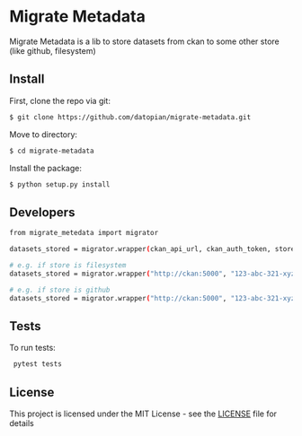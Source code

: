 # Migrate Metadata

Migrate Metadata is a lib to store datasets from ckan to some other store (like github, filesystem)

## Install

First, clone the repo via git:

```bash
$ git clone https://github.com/datopian/migrate-metadata.git
```

Move to directory:

```bash
$ cd migrate-metadata
```
Install the package:

```bash
$ python setup.py install
```

## Developers
```bash
from migrate_metedata import migrator

datasets_stored = migrator.wrapper(ckan_api_url, ckan_auth_token, store, configs)

# e.g. if store is filesystem
datasets_stored = migrator.wrapper("http://ckan:5000", "123-abc-321-xyz", "filesystem", {"uri": "mem://"})

# e.g. if store is github
datasets_stored = migrator.wrapper("http://ckan:5000", "123-abc-321-xyz", "github", {"token": "xxxx-1223-31411"})
```


## Tests

To run tests:

```bash
 pytest tests
```

## License

This project is licensed under the MIT License - see the [LICENSE](License) file for details
